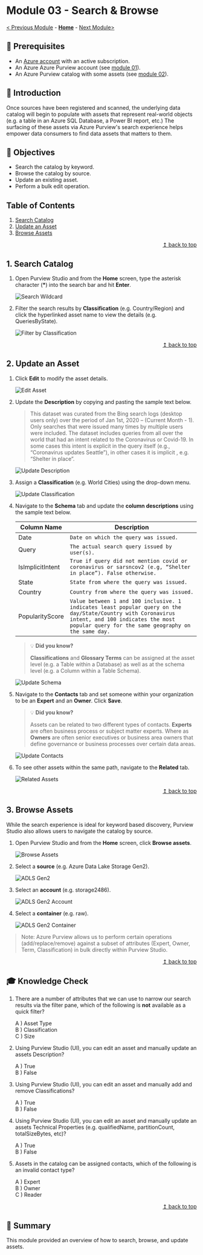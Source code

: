 # Module 03 - Search & Browse

[< Previous Module](../modules/module02.md) - **[Home](../README.md)** - [Next Module>](../modules/module04.md)

## :thinking: Prerequisites

* An [Azure account](https://azure.microsoft.com/en-us/free/) with an active subscription.
* An Azure Azure Purview account (see [module 01](../modules/module01.md)).
* An Azure Purview catalog with some assets (see [module 02](../modules/module02.md)).

## :loudspeaker: Introduction

Once sources have been registered and scanned, the underlying data catalog will begin to populate with assets that represent real-world objects (e.g. a table in an Azure SQL Database, a Power BI report, etc.) The surfacing of these assets via Azure Purview's search experience helps empower data consumers to find data assets that matters to them.

## :dart: Objectives

* Search the catalog by keyword.
* Browse the catalog by source.
* Update an existing asset.
* Perform a bulk edit operation.

## Table of Contents

1. [Search Catalog](#1-search-catalog)
2. [Update an Asset](#2-update-an-asset)
3. [Browse Assets](#3-browse-assets)

<div align="right"><a href="#module-03---search--browse">↥ back to top</a></div>

## 1. Search Catalog

1. Open Purview Studio and from the **Home** screen, type the asterisk character (**\***) into the search bar and hit **Enter**.

    ![Search Wildcard](../images/module03/03.01-search-wildcard.png)

2. Filter the search results by **Classification** (e.g. Country/Region) and click the hyperlinked asset name to view the details (e.g. QueriesByState).

    ![Filter by Classification](../images/module03/03.02-search-filter.png)

<div align="right"><a href="#module-03---search--browse">↥ back to top</a></div>

## 2. Update an Asset

1. Click **Edit** to modify the asset details.

    ![Edit Asset](../images/module03/03.03-asset-edit.png)

2. Update the **Description** by copying and pasting the sample text below.

    > This dataset was curated from the Bing search logs (desktop users only) over the period of Jan 1st, 2020 – (Current Month - 1). Only searches that were issued many times by multiple users were included. The dataset includes queries from all over the world that had an intent related to the Coronavirus or Covid-19. In some cases this intent is explicit in the query itself (e.g., “Coronavirus updates Seattle”), in other cases it is implicit , e.g. “Shelter in place”.

    ![Update Description](../images/module03/03.04-asset-description.png)

3. Assign a **Classification** (e.g. World Cities) using the drop-down menu.

    ![Update Classification](../images/module03/03.05-asset-classification.png)

4. Navigate to the **Schema** tab and update the **column descriptions** using the sample text below.

    | Column Name      | Description                                                                                                                                                                                             |
    | ---------------- | ------------------------------------------------------------------------------------------------------------------------------------------------------------------------------------------------------- |
    | Date             | `Date on which the query was issued.`                                                                                                                                                                   |
    | Query            | `The actual search query issued by user(s).`                                                                                                                                                            |
    | IsImplicitIntent | `True if query did not mention covid or coronavirus or sarsncov2 (e.g, “Shelter in place”). False otherwise.`                                                                                           |
    | State            | `State from where the query was issued.`                                                                                                                                                                |
    | Country          | `Country from where the query was issued.`                                                                                                                                                              |
    | PopularityScore  | `Value between 1 and 100 inclusive. 1 indicates least popular query on the day/State/Country with Coronavirus intent, and 100 indicates the most popular query for the same geography on the same day.` |

    > :bulb: **Did you know?**
    >
    > **Classifications** and **Glossary Terms** can be assigned at the asset level (e.g. a Table within a Database) as well as at the schema level (e.g. a Column within a Table Schema).

    ![Update Schema](../images/module03/03.06-asset-schema.png)

5. Navigate to the **Contacts** tab and set someone within your organization to be an **Expert** and an **Owner**. Click **Save**.

    > :bulb: **Did you know?**
    >
    > Assets can be related to two different types of contacts. **Experts** are often business process or subject matter experts. Where as **Owners** are often senior executives or business area owners that define governance or business processes over certain data areas.

    ![Update Contacts](../images/module03/03.07-asset-contacts.png)

6. To see other assets within the same path, navigate to the **Related** tab.

    ![Related Assets](../images/module03/03.08-asset-related.png)

<div align="right"><a href="#module-03---search--browse">↥ back to top</a></div>

## 3. Browse Assets

While the search experience is ideal for keyword based discovery, Purview Studio also allows users to navigate the catalog by source.

1. Open Purview Studio and from the **Home** screen, click **Browse assets**.

    ![Browse Assets](../images/module03/03.09-home-browse.png)

2. Select a **source** (e.g. Azure Data Lake Storage Gen2).

    ![ADLS Gen2](../images/module03/03.10-browse-adls.png)

3. Select an **account** (e.g. storage2486).

    ![ADLS Gen2 Account](../images/module03/03.11-browse-account.png)

4. Select a **container** (e.g. raw).

    ![ADLS Gen2 Container](../images/module03/03.12-browse-container.png)

> Note: Azure Purview allows us to perform certain operations (add/replace/remove) against a subset of attributes (Expert, Owner, Term, Classification) in bulk directly within Purview Studio.

<div align="right"><a href="#module-03---search--browse">↥ back to top</a></div>

## :mortar_board: Knowledge Check

1. There are a number of attributes that we can use to narrow our search results via the filter pane, which of the following is **not** available as a quick filter?

    A ) Asset Type  
    B ) Classification  
    C ) Size  

2. Using Purview Studio (UI), you can edit an asset and manually update an assets Description?

    A ) True  
    B ) False  

3. Using Purview Studio (UI), you can edit an asset and manually add and remove Classifications?

    A ) True  
    B ) False  

4. Using Purview Studio (UI), you can edit an asset and manually update an assets Technical Properties (e.g. qualifiedName, partitionCount, totalSizeBytes, etc)?

    A ) True  
    B ) False  

5. Assets in the catalog can be assigned contacts, which of the following is an invalid contact type?

    A ) Expert  
    B ) Owner  
    C ) Reader  

<div align="right"><a href="#module-03---search--browse">↥ back to top</a></div>


## :tada: Summary

This module provided an overview of how to search, browse, and update assets.
